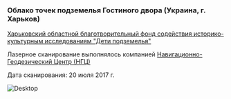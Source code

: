 ### Облако точек подземелья Гостиного двора (Украина, г. Харьков)

[Харьковский областной благотворительный фонд содействия историко-культурным исследованиям "Дети подземелья"][dp]

Лазерное сканирование выполнялось компанией [Навигационно-Геодезический Центр (НГЦ)][ngc]

Дата сканирования: 20 июля 2017 г.

[dp]: <http://dp.edu.kh.ua>
[ngc]: <http://ngc.com.ua>

![Desktop](http://spatialhast.github.io/kharkiv_catacombs/image.png)